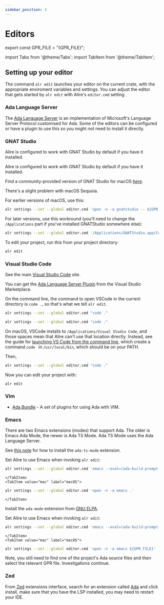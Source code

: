 ```yaml
---
sidebar_position: 3
---
```


# Editors

export const GPR_FILE = "{GPR_FILE}";

import Tabs from '@theme/Tabs';
import TabItem from '@theme/TabItem';

## Setting up your editor

The command `alr edit` launches your editor on the current crate, with the appropriate enviroment variables and settings.
You can adjust the editor that gets started by `alr edit` with Alire's
`editor.cmd` setting.

### Ada Language Server

The [Ada Language Server](https://github.com/AdaCore/ada_language_server) is an implementation of Microsoft's Language Server Protocol customised for Ada.
Some of the editors can be configured or have a plugin to use this so you might
not need to install it directly.

### GNAT Studio

<Tabs groupId="operating-systems">
  <TabItem value="linux" label="Linux">

Alire is configured to work with GNAT Studio by default if you have it
installed.

  </TabItem>
  <TabItem value="win" label="Windows">

Alire is configured to work with GNAT Studio by default if you have it
installed.

  </TabItem>
  <TabItem value="mac" label="macOS">

Find a community-provided version of GNAT Studio for macOS [here](https://sourceforge.net/projects/gnuada/files/GNAT_GPL%20Mac%20OS%20X/2024-ventura/).

There's a slight problem with macOS Sequoia.

For earlier versions of macOS, use this:

```bash
alr settings --set --global editor.cmd 'open -n -a gnatstudio -- ${GPR_FILE}'
```

For later versions, use this workround (you'll need to change the `/Applications` part if you've installed GNATStudio somewhere else):

```bash
alr settings --set --global editor.cmd '/Applications/GNATStudio.app/Contents/MacOS/gnatstudio_launcher ${GPR_FILE}'
```

  </TabItem>
</Tabs>

To edit your project, run this from your project directory:

```bash
alr edit
```

### Visual Studio Code

See the main [Visual Studio Code](https://code.visualstudio.com) site.

You can get the [Ada Language Server Plugin](https://marketplace.visualstudio.com/items?itemName=AdaCore.ada) from the Visual Studio Marketplace.

On the command line, the command to open VSCode in the current directory is `code .`, so that's what we tell `alr edit`.

<Tabs groupId="operating-systems">
  <TabItem value="win" label="Windows">

```bash
alr settings --set --global editor.cmd "code ."
```

  </TabItem>
 <TabItem value="linux" label="Linux">

```bash
alr settings --set --global editor.cmd "code ."
```

   </TabItem>
  <TabItem value="mac" label="macOS">

On macOS, VSCode installs to `/Applications/Visual Studio Code`, and those spaces mean that Alire can't use that location directly. Instead, see the guide for [launching VS Code from the command line](https://code.visualstudio.com/docs/setup/mac#_launch-vs-code-from-the-command-line), which create a command `code ` in `/usr/local/bin`, which should be on your PATH.

Then,

```bash
alr settings --set --global editor.cmd "code ."
```

  </TabItem>
</Tabs>

Now you can edit your project with:

```bash
alr edit
```

### Vim

- [Ada Bundle](https://github.com/krischik/vim-ada) - A set of plugins for
  using Ada with VIM.

### Emacs

There are two Emacs extensions (modes) that support Ada. The older is Emacs Ada Mode, the newer is Ada TS Mode. Ada TS Mode uses the Ada Language Server.

<Tabs>
  <TabItem value="ada-ts-mode" label="Ada TS Mode" default>

See [this note](https://forward-in-code.blogspot.com/2025/01/ada-ts-mode.html) for how to install the `ada-ts-mode` extension.

Set Alire to use Emacs when invoking `alr edit`:

  <Tabs groupId="operating-systems">
    <TabItem value="linux" label="Linux">

```bash
alr settings --set --global editor.cmd 'emacs --eval=(ada-build-prompt-select-prj-file"${GPR_FILE}") ${GPR_FILE}'
```

    </TabItem>
    <TabItem value="mac" label="macOS">

```bash
alr settings --set --global editor.cmd 'open -n -a emacs .'
```

    </TabItem>

  </Tabs>

  </TabItem>
  
  <TabItem value="emacs-ada-mode" label="Emacs Ada Mode">

Install the `ada-mode` extension from [GNU ELPA](https://elpa.gnu.org/packages/ada-mode.html).

Set Alire to use Emacs when invoking `alr edit`:

  <Tabs groupId="operating-systems">
    <TabItem value="linux" label="Linux">

```bash
alr settings --set --global editor.cmd 'emacs --eval=(ada-build-prompt-select-prj-file"${GPR_FILE}") ${GPR_FILE}'
```

    </TabItem>
    <TabItem value="mac" label="macOS">

```bash
alr settings --set --global editor.cmd 'open -n -a emacs ${GPR_FILE}'
```

Note, you still need to find one of the project's Ada source files and then select the relevant GPR file. Investigations continue.
</TabItem>
</Tabs>

  </TabItem>

</Tabs>

### Zed

From [Zed](https://zed.dev) extensions interface, search for an extension called [Ada](https://github.com/wisn/zed-ada-language) and click install, make sure that you have the LSP installed, you may need to restart your IDE.
